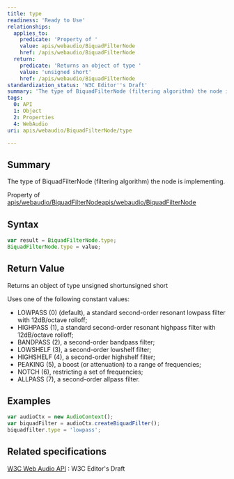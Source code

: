 ```yaml
---
title: type
readiness: 'Ready to Use'
relationships:
  applies_to:
    predicate: 'Property of '
    value: apis/webaudio/BiquadFilterNode
    href: /apis/webaudio/BiquadFilterNode
  return:
    predicate: 'Returns an object of type '
    value: 'unsigned short'
    href: /apis/webaudio/BiquadFilterNode
standardization_status: 'W3C Editor''s Draft'
summary: 'The type of BiquadFilterNode (filtering algorithm) the node is implementing.'
tags:
  0: API
  1: Object
  2: Properties
  4: WebAudio
uri: apis/webaudio/BiquadFilterNode/type

---
```

## Summary

The type of BiquadFilterNode (filtering algorithm) the node is implementing.

Property of [apis/webaudio/BiquadFilterNode](/apis/webaudio/BiquadFilterNode)[apis/webaudio/BiquadFilterNode](/apis/webaudio/BiquadFilterNode)

## Syntax

``` js
var result = BiquadFilterNode.type;
BiquadFilterNode.type = value;
```

## Return Value

Returns an object of type unsigned shortunsigned short

Uses one of the following constant values:

-   LOWPASS (0) (default), a standard second-order resonant lowpass filter with 12dB/octave rolloff;
-   HIGHPASS (1), a standard second-order resonant highpass filter with 12dB/octave rolloff;
-   BANDPASS (2), a second-order bandpass filter;
-   LOWSHELF (3), a second-order lowshelf filter;
-   HIGHSHELF (4), a second-order highshelf filter;
-   PEAKING (5), a boost (or attenuation) to a range of frequencies;
-   NOTCH (6), restricting a set of frequencies;
-   ALLPASS (7), a second-order allpass filter.

## Examples

``` js
var audioCtx = new AudioContext();
var biquadFilter = audioCtx.createBiquadFilter();
biquadfilter.type = 'lowpass';
```

## Related specifications

[W3C Web Audio API](http://webaudio.github.io/web-audio-api/)
:   W3C Editor's Draft

